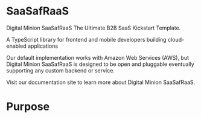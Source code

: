 # SaaSafRaaS
Digital Minion SaaSafRaaS The Ultimate B2B SaaS Kickstart Template. 

A TypeScript library for frontend and mobile developers building cloud-enabled applications

Our default implementation works with Amazon Web Services (AWS), but Digital Minion SaaSafRaaS is designed to be open and pluggable eventually supporting any custom backend or service.

Visit our documentation site to learn more about Digital Minion SaaSafRaaS. 

# Purpose

